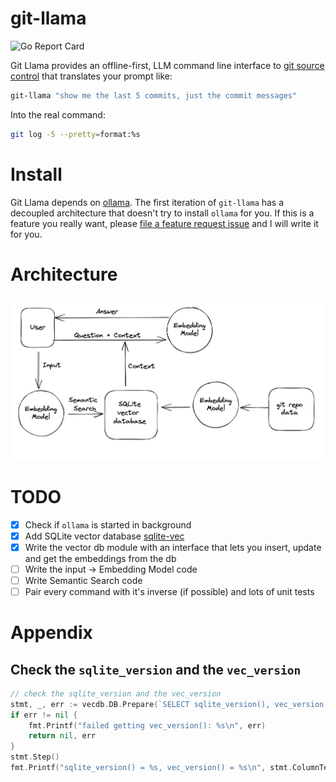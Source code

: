 # git-llama

![Go Report Card](https://goreportcard.com/badge/github.com/tlehman/git-llama)

Git Llama provides an offline-first, LLM command line interface to [git source control](https://git-scm.com/) that translates your prompt like:

```sh
git-llama "show me the last 5 commits, just the commit messages"
```

Into the real command:
```sh
git log -5 --pretty=format:%s
```

# Install
Git Llama depends on [ollama](https://github.com/ollama/ollama).
The first iteration of `git-llama` has a decoupled architecture
that doesn't try to install `ollama` for you. If this is a feature
you really want, please
[file a feature request issue](https://github.com/tlehman/git-llama/issues)
and I will write it for you.

# Architecture
![git llama architecture](./architecture.png)

# TODO
- [x] Check if `ollama` is started in background
- [x] Add SQLite vector database [sqlite-vec](https://github.com/asg017/sqlite-vec)
- [x] Write the vector db module with an interface that lets you insert, update and get the embeddings from the db
- [ ] Write the input -> Embedding Model code
- [ ] Write Semantic Search code
- [ ] Pair every command with it's inverse (if possible) and lots of unit tests

# Appendix

## Check the `sqlite_version` and the `vec_version`
```go
// check the sqlite_version and the vec_version
stmt, _, err := vecdb.DB.Prepare(`SELECT sqlite_version(), vec_version()`)
if err != nil {
	fmt.Printf("failed getting vec_version(): %s\n", err)
	return nil, err
}
stmt.Step()
fmt.Printf("sqlite_version() = %s, vec_version() = %s\n", stmt.ColumnText(0), stmt.ColumnText(1))
```
